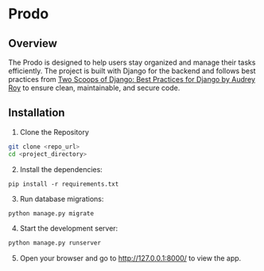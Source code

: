 # Prodo

## Overview

The Prodo is designed to help users stay organized and manage their tasks efficiently. The project is built with Django for the backend and follows best practices from [Two Scoops of Django: Best Practices for Django by Audrey Roy](https://www.amazon.com/Two-Scoops-Django-Best-Practices/dp/0981467342) to ensure clean, maintainable, and secure code.


## Installation

1. Clone the Repository

```bash
git clone <repo_url>
cd <project_directory>
```

2. Install the dependencies:

```
pip install -r requirements.txt

```

3. Run database migrations:

```bash
python manage.py migrate

```

4. Start the development server:

```bash
python manage.py runserver

```

5. Open your browser and go to http://127.0.0.1:8000/ to view the app.